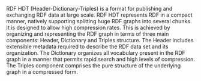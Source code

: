 RDF HDT (Header-Dictionary-Triples) is a format for publishing and exchanging RDF data at large scale. RDF HDT represents RDF in a compact manner, natively supporting splitting huge RDF graphs into several chunks. It is designed to allow high compression rates. This is achieved by organizing and representing the RDF graph in terms of three main components: Header, Dictionary and Triples structure. The Header includes extensible metadata required to describe the RDF data set and its organization. The Dictionary organizes all vocabulary present in the RDF graph in a manner that permits rapid search and high levels of compression. The Triples component comprises the pure structure of the underlying graph in a compressed form.
